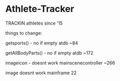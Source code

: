 # Athlete-Tracker
TRACKIN athletes since '15

things to change:

getsports() - no if empty 					atdb ~84

getAllBodyParts() - no if empty 			atdb ~172

imageicon - doesnt work                     mainscenecontroller ~266

image doesnt work							mainframe 22
